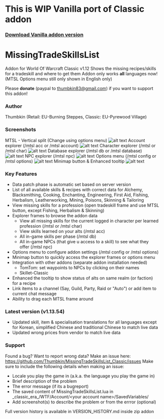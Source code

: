 # This is WIP Vanilla port of Classic addon

### [Download Vanilla addon version](https://github.com/refaim/MissingTradeSkillsList-vanilla/archive/refs/heads/master.zip)

# MissingTradeSkillsList
Addon for World Of Warcraft Classic v1.12
Shows the missing recipes/skills for a tradeskill and where to get them
Addon only works **all** languages now! (MTSL Options menu still only shown in English only)

Please **donate** (paypal to thumbkin83@gmail.com) if you want to support this addon!

### Author
Thumbkin (Retail: EU-Burning Steppes, Classic: EU-Pyrewood Village)

### Screenshots
MTSL - Vertical split (Change using options menu)
![alt text](http://www.thumbkin.be/mtsl/images/classic/mtsl_main.png "Missing TradeSkills List - Main window")
Account explorer (/mtsl acc or /mtsl account)
![alt text](http://www.thumbkin.be/mtsl/images/classic/mtsl_account.png "Missing TradeSkills List - Account explorer")
Character explorer (/mtsl or /mtsl char)
![alt text](http://www.thumbkin.be/mtsl/images/classic/mtsl_character.png "Missing TradeSkills List - Character explorer")
Database explorer (/mtsl db or /mtsl database)
![alt text](http://www.thumbkin.be/mtsl/images/classic/mtsl_database.png "Missing TradeSkills List - Database explorer")
NPC explorer (/mtsl npc)
![alt text](http://www.thumbkin.be/mtsl/images/classic/mtsl_npc.png "Missing TradeSkills List - NPC explorer")
Options menu (/mtsl config or /mtsl options)
![alt text](http://www.thumbkin.be/mtsl/images/classic/mtsl_options.png "Missing TradeSkills List - Options menu")
Minimap button & Enhanced tooltip
![alt text](http://www.thumbkin.be/mtsl/images/classic/mtsl_minimap_tooltips.png "Missing TradeSkills List - Minimap Button & Enhanced tooltip")

### Key Features

* Data patch phase is automatic set based on server version
* List of all available skills & recipes with correct data for Alchemy, Blacksmithing, Cooking, Enchanting, Engineering, First Aid, Fishing, Herbalism, Leatherworking, Mining, Poisons, Skinning & Tailoring
* View missing skills for a profession (open tradeskill frame and use MTSL button, except Fishing, Herbalism & Skinning)
* Explorer frames to browse the addon data
  * View all missing skills for the current logged in character per learned profession (/mtsl or /mtsl char)
  * View skills learned on your alts (/mtsl acc)
  * All in-game skills per phase (/mtsl db)
  * All in-game NPCs (that give u access to a skill) to see what they offer (/mtsl npc)
* Options menu to configure addon settings (/mtsl config or /mtsl options)
* Minimap button to quickly access the explorer frames or options menu
* Integration with other addons (separate addon installation needed)
  * TomTom: set waypoints to NPCs by clicking on their names
  * Skillet-Classic
* Enhanced the tooltip to show status of alts on same realm (or faction) for a recipe
* Link items to a channel (Say, Guild, Party, Raid or "Auto") or add item to current chat message
* Ability to drag each MTSL frame around

### Latest version (v1.13.54)

* Updated skill, item & specialisation translations for all languages except for Korean, simplified Chinese and traditional Chinese to match live data
* Updated wrong prices from vendor to match live data

### Support

Found a bug? Want to report wrong data?
Make an issue here: https://github.com/Thumbkin/MissingTradeSkillsList_Classic/issues
Make sure to include the following details when making an issue:
* Locale you play the game in (a.k.a. the language you play the game in)
* Brief description of the problem
* The error message (if its a bugreport)
* The saved content of MissingTradeSkillsList.lua in \_classic\_era\_/WTF/Account/\<your account name\>/SavedVariables/
* Add screenshot(s) to describe the problem or from the errror (optional)

Full version history is available in VERSION_HISTORY.md inside zip addon
